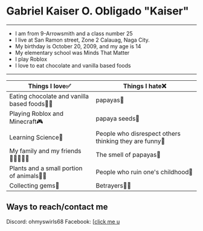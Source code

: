 # Gabriel Kaiser O. Obligado   "Kaiser"
---
- I am from 9-Arrowsmith and a class number 25
- I live at San Ramon street, Zone 2 Calauag, Naga City.
- My birthday is October 20, 2009, and my age is 14
- My elementary school was Minds That Matter
- I play Roblox
- I love to eat chocolate and vanilla based foods
---
|Things I love✅| Things I hate❌ |
| ----------- | ----------- |
| Eating chocolate and vanilla based foods🍫🍦| papayas🤢|
| Playing Roblox and Minecraft🎮 | papaya seeds🤢|
| Learning Science🧪| People who disrespect others thinking they are funny🤬|
|My family and my friends👨‍👩‍👦🙉🙊 | The smell of papayas🤢|
| Plants and a small portion of animals🐬🌱| People who ruin one's childhood🤬|
| Collecting gems💎 | Betrayers🐬🤬|

## Ways to reach/contact me
Discord: ohmyswirls68
Facebook: [[click me u](https://www.example.com](https://www.facebook.com/profile.php?id=100081193021046)
)
